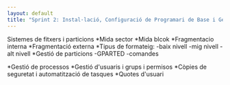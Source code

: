 ```yaml
---
layout: default
title: "Sprint 2: Instal·lació, Configuració de Programari de Base i Gestió de Fitxers"
---
```

Sistemes de fitxers i particions
*Mida sector
*Mida blcok
*Fragmentacio interna
*Fragmentació externa
*Tipus de formateig:
-baix nivell
-mig nivell
-alt nivell
*Gestió de particions
-GPARTED
-comandes

*Gestió de processos
*Gestió d'usuaris i grups i permisos
*Còpies de seguretat i automatització de tasques
*Quotes d'usuari
